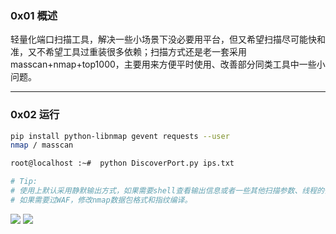 ### 0x01 概述
轻量化端口扫描工具，解决一些小场景下没必要用平台，但又希望扫描尽可能快和准，又不希望工具过重装很多依赖；扫描方式还是老一套采用masscan+nmap+top1000，主要用来方便平时使用、改善部分同类工具中一些小问题。

---

### 0x02 运行
```bash
pip install python-libnmap gevent requests --user
nmap / masscan

root@localhost :~#  python DiscoverPort.py ips.txt

# Tip:
# 使用上默认采用静默输出方式，如果需要shell查看输出信息或者一些其他扫描参数、线程的修改，直接脚本中改。
# 如果需要过WAF，修改nmap数据包格式和指纹编译。
``` 
![](https://hack-1259805894.cos.ap-shanghai.myqcloud.com/port2.png)
![](https://hack-1259805894.cos.ap-shanghai.myqcloud.com/port.png)